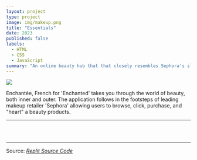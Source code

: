 ```yaml
---
layout: project
type: project
image: img/makeup.png
title: "Essentials"
date: 2023
published: false
labels:
  - HTML
  - CSS
  - JavaScript
summary: "An online beauty hub that that closely resembles Sephora's sleek design."
---
```


<img class="img-fluid" src="https://cdn.discordapp.com/attachments/469014354973687808/1197771852957884416/Screenshot_2024-01-18_191736.png?ex=65bc7af7&is=65aa05f7&hm=db9c219ee419c6a6631a1d43c343c649a4e331ab3ee2ddbb5b4b48ada27767b5">

Enchantée, French for 'Enchanted' takes you through the world of beauty, both inner and outer. The application 
follows in the footsteps of leading makeup retailer 'Sephora' allowing users to browse, click, purchase, and "heart" 
a beauty products.

<hr>

<pre>

  
</pre>

<hr>

Source: <a href="https://replit.com/@JamesCartagena/Final-Project"><i>Replit Source Code</i></a>
